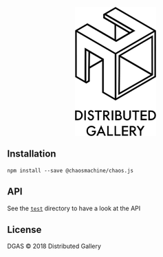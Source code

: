 <div align="center">
  <img align="center" src="https://raw.githubusercontent.com/distributedgallery/chaos-machine/master/.github/logo.png" height="300px" />
</div>

## Installation

```
npm install --save @chaosmachine/chaos.js
```

## API

See the [`test`](test) directory to have a look at the API

## License

DGAS © 2018 Distributed Gallery
